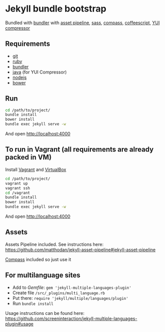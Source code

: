 # Jekyll bundle bootstrap

Bundled with [bundler](http://bundler.io/) with [asset pipeline](https://github.com/matthodan/jekyll-asset-pipeline), [sass](http://sass-lang.com/), [compass](http://compass-style.org/), [coffeescript](http://coffeescript.org/), [YUI compressor](http://yui.github.io/yuicompressor/)

## Requirements
* [git](http://git-scm.com/)
* [ruby](https://www.ruby-lang.org/)
* [bundler](http://bundler.io/)
* [java](http://java.com/ru/download/) (for YUI Compressor)
* [nodejs](http://nodejs.org/)
* [bower](http://bower.io/)

## Run

```sh
cd /path/to/project/
bundle install
bower install
bundle exec jekyll serve -w
```

And open [http://localhost:4000](http://localhost:4000)

## To run in Vagrant (all requirements are already packed in VM)

Install [Vagrant](http://www.vagrantup.com/) and [VirtualBox](https://www.virtualbox.org/)

```sh
cd /path/to/project/
vagrant up
vagrant ssh
cd /vagrant
bundle install
bower install
bundle exec jekyll serve -w
```

And open [http://localhost:4000](http://localhost:4000)

## Assets

Assets Pipeline included. See instructions here: https://github.com/matthodan/jekyll-asset-pipeline#jekyll-asset-pipeline

[Compass](http://compass-style.org/) included so just use it

## For multilanguage sites

* Add to _Gemfile_: `gem 'jekyll-multiple-languages-plugin'`
* Create file `/src/_plugins/multi_language.rb`
* Put there: `require 'jekyll/multiple/languages/plugin'`
* Run `bundle install`

Usage instructions can be found here: https://github.com/screeninteraction/jekyll-multiple-languages-plugin#usage

